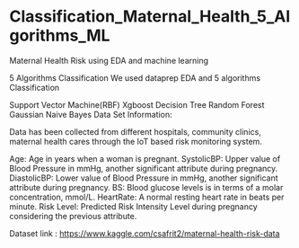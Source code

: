 # Classification_Maternal_Health_5_Algorithms_ML
Maternal Health Risk using EDA and machine learning

5 Algorithms Classification
We used dataprep EDA and 5 algorithms Classification

Support Vector Machine(RBF)
Xgboost
Decision Tree
Random Forest
Gaussian Naive Bayes
Data Set Information:

Data has been collected from different hospitals, community clinics, maternal health cares through the IoT based risk monitoring system.

Age: Age in years when a woman is pregnant.
SystolicBP: Upper value of Blood Pressure in mmHg, another significant attribute during pregnancy.
DiastolicBP: Lower value of Blood Pressure in mmHg, another significant attribute during pregnancy.
BS: Blood glucose levels is in terms of a molar concentration, mmol/L.
HeartRate: A normal resting heart rate in beats per minute.
Risk Level: Predicted Risk Intensity Level during pregnancy considering the previous attribute.

Dataset link : https://www.kaggle.com/csafrit2/maternal-health-risk-data

